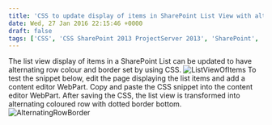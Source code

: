 ```yaml
---
title: 'CSS to update display of items in SharePoint List View with alternating colour'
date: Wed, 27 Jan 2016 22:15:46 +0000
draft: false
tags: ['CSS', 'CSS SharePoint 2013 ProjectServer 2013', 'SharePoint', 'SharePoint 2013', 'SharePoint Online']
---
```


The list view display of items in a SharePoint List can be updated to have alternating row colour and border set by using CSS. ![ListViewOfItems](https://reshmeeauckloo.files.wordpress.com/2016/01/listviewofitems.png) To test the snippet below, edit the page displaying the list items and add a content editor WebPart. Copy and paste the CSS snippet into the content editor WebPart. <style type="text/css" unselectable="on"> /\*-------------------------------------------------------------------------\*/ /\* ------- Set Alternating Rows ------- \*/ /\* ------- Set background for every row ------- \*/ .ms-listviewtable > tbody > tr { background: white; } /\* ------- Set border for every row ------- \*/ .ms-listviewtable > tbody > tr td{ border-bottom: 1px dotted black !important; /\* !important needed over override SharePoint inline style \*/ } /\* ------- Set background for every alternating row ------- \*/ .ms-listviewtable > tbody > tr.ms-alternating { background: lightgrey } </style> After saving the CSS, the list view is transformed into alternating coloured row with dotted border bottom. ![AlternatingRowBorder](https://reshmeeauckloo.files.wordpress.com/2016/01/alternatingrowborder.png)